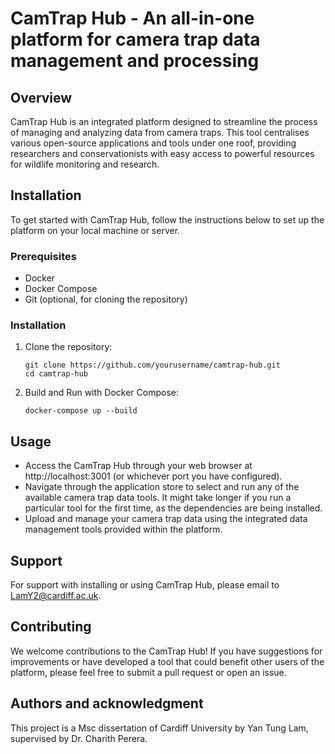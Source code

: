 # CamTrap Hub - An all-in-one platform for camera trap data management and processing

## Overview
CamTrap Hub is an integrated platform designed to streamline the process of managing and analyzing data from camera traps. This tool centralises various open-source applications and tools under one roof, providing researchers and conservationists with easy access to powerful resources for wildlife monitoring and research.

## Installation
To get started with CamTrap Hub, follow the instructions below to set up the platform on your local machine or server.

### Prerequisites
- Docker
- Docker Compose
- Git (optional, for cloning the repository)

### Installation
1. Clone the repository:
   ```
   git clone https://github.com/yourusername/camtrap-hub.git
   cd camtrap-hub
   ```
2. Build and Run with Docker Compose:
    ```
    docker-compose up --build
    ```

## Usage
- Access the CamTrap Hub through your web browser at http://localhost:3001 (or whichever port you have configured).
- Navigate through the application store to select and run any of the available camera trap data tools. It might take longer if you run a particular tool for the first time, as the dependencies are being installed.
- Upload and manage your camera trap data using the integrated data management tools provided within the platform.

## Support
For support with installing or using CamTrap Hub, please email to LamY2@cardiff.ac.uk.

## Contributing
We welcome contributions to the CamTrap Hub! If you have suggestions for improvements or have developed a tool that could benefit other users of the platform, please feel free to submit a pull request or open an issue.

## Authors and acknowledgment
This project is a Msc dissertation of Cardiff University by Yan Tung Lam, supervised by Dr. Charith Perera.
